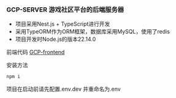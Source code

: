 ### GCP-SERVER 游戏社区平台的后端服务器
- 项目采用Nest.js + TypeScript进行开发
- 采用TypeORM作为ORM框架，数据库采用MySQL，使用了redis
- 项目开发时Node.js的版本22.14.0


前端代码 [GCP-frontend](https://github.com/ZSCaiGou/gcp-frontend)

安装方法
``` bash
npm i
```

项目在启动前请先配置.env.dev 并重命名为.env
